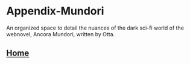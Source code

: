 # Appendix-Mundori
An organized space to detail the nuances of the dark sci-fi world of the webnovel, Ancora Mundori, written by Otta.

## [Home](https://sbalatbat.github.io/Appendix-Mundori/Home%20Page.html)

